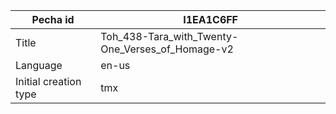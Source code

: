 |Pecha id | I1EA1C6FF
| --- | --- 
|Title | Toh_438-Tara_with_Twenty-One_Verses_of_Homage-v2 
|Language | en-us
|Initial creation type | tmx